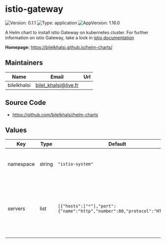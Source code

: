 # istio-gateway

![Version: 0.1.1](https://img.shields.io/badge/Version-0.1.1-informational?style=flat-square) ![Type: application](https://img.shields.io/badge/Type-application-informational?style=flat-square) ![AppVersion: 1.16.0](https://img.shields.io/badge/AppVersion-1.16.0-informational?style=flat-square)

A Helm chart to install istio Gateway on kubernetes cluster. For further information on istio Gateway, take a look in [istio documentation](https://istio.io/latest/docs/concepts/traffic-management/#gateways)

**Homepage:** <https://bilelkhalsi.github.io/helm-charts/>

## Maintainers

| Name | Email | Url |
| ---- | ------ | --- |
| bilelkhalsi | bilel_khalsi@live.fr |  |

## Source Code

* <https://github.com/bilelkhalsi/helm-charts>

## Values

| Key | Type | Default | Description |
|-----|------|---------|-------------|
| namespace | string | `"istio-system"` | Namespace to install istio gateway. by default it's set to `istio-system` |
| servers | list | `[{"hosts":["*"],"port":{"name":"http","number":80,"protocol":"HTTP"}}]` | This needs to be a valid istio gateway configuration.For further gateway configuration, take a look in [istio documentation](https://istio.io/latest/docs/concepts/traffic-management/#gateways) |
